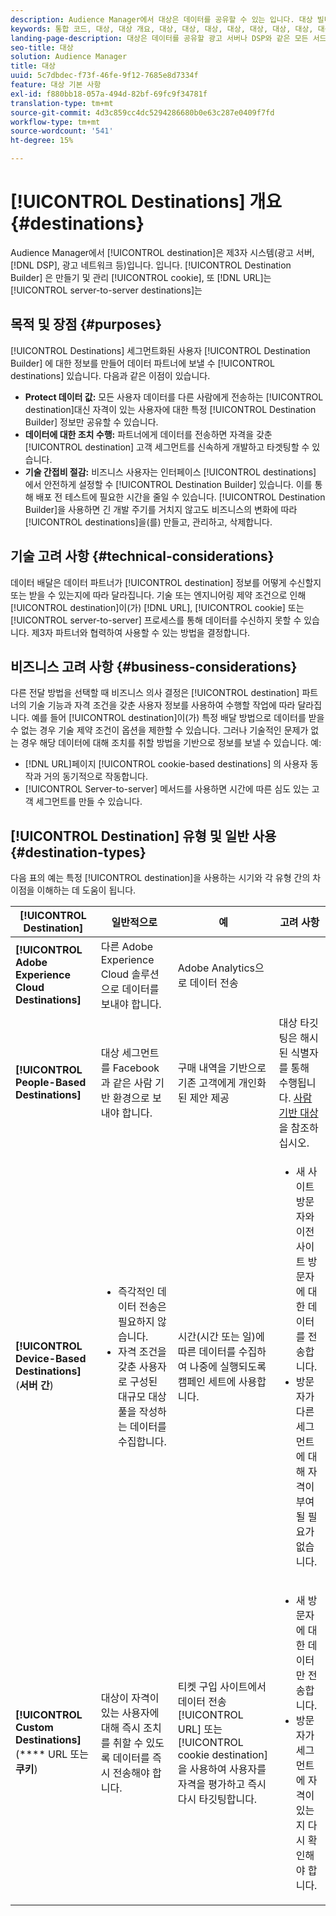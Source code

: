 ```yaml
---
description: Audience Manager에서 대상은 데이터를 공유할 수 있는 입니다. 대상 빌더는 쿠키, URL 또는 서버 간 대상을 만들고 관리하는 데 사용하는 도구입니다.
keywords: 통합 코드, 대상, 대상 개요, 대상, 대상, 대상, 대상, 대상, 대상, 대상, 대상, 대상, 대상, 대상, 대상, 대상, 대상
landing-page-description: 대상은 데이터를 공유할 광고 서버나 DSP와 같은 모든 서드 파티 시스템입니다. 대상 빌더 도구를 사용하여 쿠키, URL 또는 서버 간 대상을 만들고 관리합니다.
seo-title: 대상
solution: Audience Manager
title: 대상
uuid: 5c7dbdec-f73f-46fe-9f12-7685e8d7334f
feature: 대상 기본 사항
exl-id: f880bb18-057a-494d-82bf-69fc9f34781f
translation-type: tm+mt
source-git-commit: 4d3c859cc4dc5294286680b0e63c287e0409f7fd
workflow-type: tm+mt
source-wordcount: '541'
ht-degree: 15%

---
```


# [!UICONTROL Destinations] 개요 {#destinations}

Audience Manager에서 [!UICONTROL destination]은 제3자 시스템(광고 서버, [!DNL DSP], 광고 네트워크 등)입니다. 입니다. [!UICONTROL Destination Builder] 은 만들기 및 관리 [!UICONTROL cookie], 또 [!DNL URL]는  [!UICONTROL server-to-server destinations]는

## 목적 및 장점 {#purposes}

<!-- c_destinations.xml -->

[!UICONTROL Destinations] 세그먼트화된 사용자 [!UICONTROL Destination Builder] 에 대한 정보를 만들어 데이터 파트너에 보낼 수  [!UICONTROL destinations] 있습니다. 다음과 같은 이점이 있습니다.

* **Protect 데이터 값:** 모든 사용자 데이터를 다른 사람에게 전송하는  [!UICONTROL destination]대신 자격이 있는 사용자에 대한 특정  [!UICONTROL Destination Builder] 정보만 공유할 수 있습니다.
* **데이터에 대한 조치 수행:** 파트너에게 데이터를 전송하면 자격을 갖춘  [!UICONTROL destination] 고객 세그먼트를 신속하게 개발하고 타겟팅할 수 있습니다.
* **기술 간접비 절감:** 비즈니스 사용자는 인터페이스 [!UICONTROL destinations] 에서 안전하게 설정할 수  [!UICONTROL Destination Builder] 있습니다. 이를 통해 배포 전 테스트에 필요한 시간을 줄일 수 있습니다. [!UICONTROL Destination Builder]을 사용하면 긴 개발 주기를 거치지 않고도 비즈니스의 변화에 따라 [!UICONTROL destinations]을(를) 만들고, 관리하고, 삭제합니다.

## 기술 고려 사항 {#technical-considerations}

<!-- destination-delivery-methods.xml -->

데이터 배달은 데이터 파트너가 [!UICONTROL destination] 정보를 어떻게 수신할지 또는 받을 수 있는지에 따라 달라집니다. 기술 또는 엔지니어링 제약 조건으로 인해 [!UICONTROL destination]이(가) [!DNL URL], [!UICONTROL cookie] 또는 [!UICONTROL server-to-server] 프로세스를 통해 데이터를 수신하지 못할 수 있습니다. 제3자 파트너와 협력하여 사용할 수 있는 방법을 결정합니다.

## 비즈니스 고려 사항 {#business-considerations}

다른 전달 방법을 선택할 때 비즈니스 의사 결정은 [!UICONTROL destination] 파트너의 기술 기능과 자격 조건을 갖춘 사용자 정보를 사용하여 수행할 작업에 따라 달라집니다. 예를 들어 [!UICONTROL destination]이(가) 특정 배달 방법으로 데이터를 받을 수 없는 경우 기술 제약 조건이 옵션을 제한할 수 있습니다. 그러나 기술적인 문제가 없는 경우 해당 데이터에 대해 조치를 취할 방법을 기반으로 정보를 보낼 수 있습니다. 예:

* [!DNL URL]페이지 [!UICONTROL cookie-based destinations] 의 사용자 동작과 거의 동기적으로 작동합니다.
* [!UICONTROL Server-to-server] 메서드를 사용하면 시간에 따른 심도 있는 고객 세그먼트를 만들 수 있습니다.

## [!UICONTROL Destination] 유형 및 일반 사용  {#destination-types}

다음 표의 예는 특정 [!UICONTROL destination]을 사용하는 시기와 각 유형 간의 차이점을 이해하는 데 도움이 됩니다.

| [!UICONTROL Destination] | 일반적으로 | 예 | 고려 사항 |
|--- |--- |--- |--- |
| **[!UICONTROL Adobe Experience Cloud Destinations]** | 다른 Adobe Experience Cloud 솔루션으로 데이터를 보내야 합니다. | Adobe Analytics으로 데이터 전송 |  |
| **[!UICONTROL People-Based Destinations]** | 대상 세그먼트를 Facebook과 같은 사람 기반 환경으로 보내야 합니다. | 구매 내역을 기반으로 기존 고객에게 개인화된 제안 제공 | 대상 타깃팅은 해시된 식별자를 통해 수행됩니다. [사람 기반 대상](people-based-destinations-overview.md)을 참조하십시오. |
| **[!UICONTROL Device-Based Destinations]** (**서버 간**) | <ul><li>즉각적인 데이터 전송은 필요하지 않습니다.</li><li>자격 조건을 갖춘 사용자로 구성된 대규모 대상 풀을 작성하는 데이터를 수집합니다.</li></ul> | 시간(시간 또는 일)에 따른 데이터를 수집하여 나중에 실행되도록 캠페인 세트에 사용합니다. | <ul><li>새 사이트 방문자와 이전 사이트 방문자에 대한 데이터를 전송합니다. </li><li>방문자가 다른 세그먼트에 대해 자격이 부여될 필요가 없습니다.</li></ul> |
| **[!UICONTROL Custom Destinations]** (**** URL 또는  **쿠키**) | 대상이 자격이 있는 사용자에 대해 즉시 조치를 취할 수 있도록 데이터를 즉시 전송해야 합니다. | 티켓 구입 사이트에서 데이터 전송 [!UICONTROL URL] 또는 [!UICONTROL cookie destination]을 사용하여 사용자를 자격을 평가하고 즉시 다시 타깃팅합니다. | <ul><li>새 방문자에 대한 데이터만 전송합니다. </li><li>방문자가 세그먼트에 자격이 있는지 다시 확인해야 합니다.</li></ul> |
